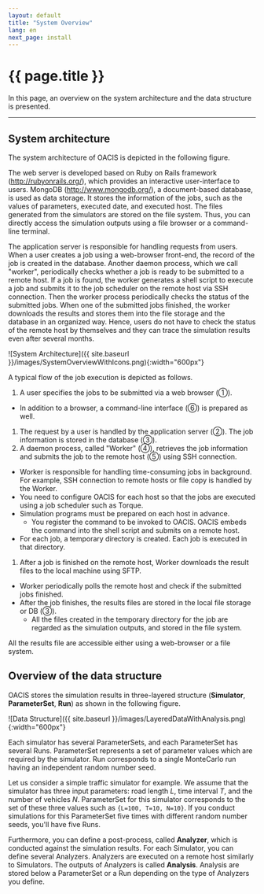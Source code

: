 ```yaml
---
layout: default
title: "System Overview"
lang: en 
next_page: install
---
```


# {{ page.title }}

In this page, an overview on the system architecture and the data structure is presented.

---

## System architecture

The system architecture of OACIS is depicted in the following figure.

The web server is developed based on Ruby on Rails framework (http://rubyonrails.org/), which provides an interactive user-interface to users.
MongoDB (http://www.mongodb.org/), a document-based database, is used as data storage. It stores the information of the jobs, such as the values of parameters, executed date, and executed host.
The files generated from the simulators are stored on the file system. Thus, you can directly access the simulation outputs using a file browser or a command-line terminal.

The application server is responsible for handling requests from users.
When a user creates a job using a web-browser front-end, the record of the job is created in the database.
Another daemon process, which we call "worker", periodically checks whether a job is ready to be submitted to a remote host.  If a job is found, the worker generates a shell script to execute a job and submits it to the job scheduler on the remote host via SSH connection.
Then the worker process periodically checks the status of the submitted jobs.
When one of the submitted jobs finished, the worker downloads the results and stores them into the file storage and the database in an organized way.
Hence, users do not have to check the status of the remote host by themselves and they can trace the simulation results even after several months.


![System Architecture]({{ site.baseurl }}/images/SystemOverviewWithIcons.png){:width="600px"}

A typical flow of the job execution is depicted as follows.

1. A user specifies the jobs to be submitted via a web browser (①).
  * In addition to a browser, a command-line interface (⑥) is prepared as well.
1. The request by a user is handled by the application server (②). The job information is stored in the database (③).
1. A daemon process, called "Worker" (④), retrieves the job information and submits the job to the remote host (⑤) using SSH connection.
  * Worker is responsible for handling time-consuming jobs in background. For example, SSH connection to remote hosts or file copy is handled by the Worker.
  * You need to configure OACIS for each host so that the jobs are executed using a job scheduler such as Torque.
  * Simulation programs must be prepared on each host in advance.
    * You register the command to be invoked to OACIS. OACIS embeds the command into the shell script and submits on a remote host.
  * For each job, a temporary directory is created. Each job is executed in that directory.
1. After a job is finished on the remote host, Worker downloads the result files to the local machine using SFTP.
  * Worker periodically polls the remote host and check if the submitted jobs finished.
  * After the job finishes, the results files are stored in the local file storage or DB (③).
    * All the files created in the temporary directory for the job are regarded as the simulation outputs, and stored in the file system.

All the results file are accessible either using a web-browser or a file system.

## Overview of the data structure

OACIS stores the simulation results in three-layered structure (**Simulator**, **ParameterSet**, **Run**) as shown in the following figure.

![Data Structure]({{ site.baseurl }}/images/LayeredDataWithAnalysis.png){:width="600px"}

Each simulator has several ParameterSets, and each ParameterSet has several Runs.
ParameterSet represents a set of parameter values which are required by the simulator.
Run corresponds to a single MonteCarlo run having an independent random number seed.

Let us consider a simple traffic simulator for example.
We assume that the simulator has three input parameters: road length *L*, time interval *T*, and the number of vehicles *N*.
ParameterSet for this simulator corresponds to the set of these three values such as `{L=100, T=10, N=10}`.
If you conduct simulations for this ParameterSet five times with different random number seeds, you'll have five Runs.

Furthermore, you can define a post-process, called **Analyzer**, which is conducted against the simulation results.
For each Simulator, you can define several Analyzers. Analyzers are executed on a remote host similarly to Simulators.
The outputs of Analyzers is called **Analysis**. Analysis are stored below a ParameterSet or a Run depending on the type of Analyzers you define.

